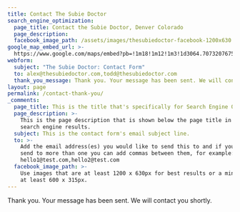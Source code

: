 ```yaml
---
title: Contact The Subie Doctor
search_engine_optimization:
  page_title: Contact the Subie Doctor, Denver Colorado
  page_description:
  facebook_image_path: /assets/images/thesubiedoctor-facebook-1200x630.png
google_map_embed_url: >-
  https://www.google.com/maps/embed?pb=!1m18!1m12!1m3!1d3064.707320767564!2d-104.97592158462236!3d39.81355647943975!2m3!1f0!2f0!3f0!3m2!1i1024!2i768!4f13.1!3m3!1m2!1s0x876c79da71176cfb%3A0x63c759f1534509a3!2s6445%20Downing%20St%2C%20Denver%2C%20CO%2080229!5e0!3m2!1sen!2sus!4v1577041700946!5m2!1sen!2sus
webform:
  subject: "The Subie Doctor: Contact Form"
  to: alex@thesubiedoctor.com,todd@thesubiedoctor.com
  thank_you_message: Thank you. Your message has been sent. We will contact you shortly.
layout: page
permalink: /contact-thank-you/
_comments:
  page_title: This is the title that's specifically for Search Engine Optimization.
  page_description: >-
    This is the page description that is shown below the page title in the
    search engine results.
  subject: This is the contact form's email subject line.
  to: >-
    Add the email address(es) you would like to send this to and if you want to
    send to more than one you can add commas between them, for example:
    hello1@test.com,hello2@test.com
  facebook_image_path: >-
    Use images that are at least 1200 x 630px for best results or a minimum of
    at least 600 x 315px.
---
```


Thank you. Your message has been sent. We will contact you shortly.
